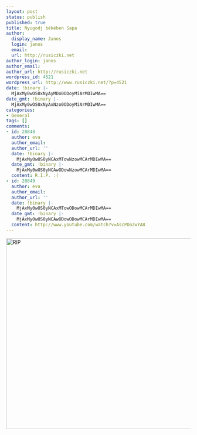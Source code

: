 ```yaml
---
layout: post
status: publish
published: true
title: Nyugodj békében Sapa
author:
  display_name: Janos
  login: janos
  email: 
  url: http://rusiczki.net
author_login: janos
author_email: 
author_url: http://rusiczki.net
wordpress_id: 4521
wordpress_url: http://www.rusiczki.net/?p=4521
date: !binary |-
  MjAxMy0wOS0xNyAyMDo0ODoyMiArMDIwMA==
date_gmt: !binary |-
  MjAxMy0wOS0xNyAxNzo0ODoyMiArMDIwMA==
categories:
- General
tags: []
comments:
- id: 28848
  author: eva
  author_email: 
  author_url: ''
  date: !binary |-
    MjAxMy0wOS0yNCAxMTowNzowMCArMDIwMA==
  date_gmt: !binary |-
    MjAxMy0wOS0yNCAwODowNzowMCArMDIwMA==
  content: R.I.P. :(
- id: 28849
  author: eva
  author_email: 
  author_url: ''
  date: !binary |-
    MjAxMy0wOS0yNCAxMTowODowMCArMDIwMA==
  date_gmt: !binary |-
    MjAxMy0wOS0yNCAwODowODowMCArMDIwMA==
  content: http://www.youtube.com/watch?v=AscPOozwYA8
---
```

<p><a href="http://www.rusiczki.net/wp-content/uploads/2013/10/Untitled.png"><img class="alignnone size-medium wp-image-4552" alt="RIP" src="http://www.rusiczki.net/wp-content/uploads/2013/10/Untitled-693x519.png" width="693" height="519" /></a></p>
